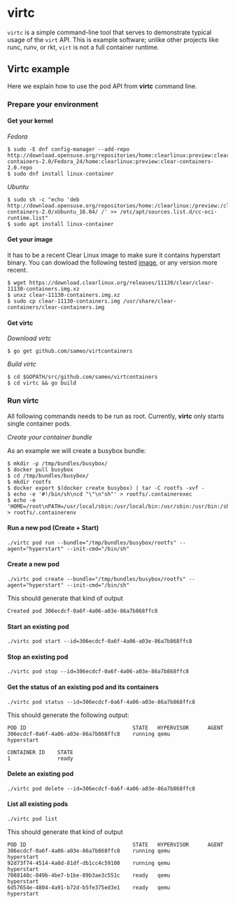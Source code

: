 # virtc

`virtc` is a simple command-line tool that serves to demonstrate typical usage of the `virt` API.
This is example software; unlike other projects like runc, runv, or rkt, `virt` is not a full container runtime.

## Virtc example

Here we explain how to use the pod API from __virtc__ command line.

### Prepare your environment

#### Get your kernel

_Fedora_
```
$ sudo -E dnf config-manager --add-repo http://download.opensuse.org/repositories/home:clearlinux:preview:clear-containers-2.0/Fedora_24/home:clearlinux:preview:clear-containers-2.0.repo
$ sudo dnf install linux-container 
```

_Ubuntu_
```
$ sudo sh -c "echo 'deb http://download.opensuse.org/repositories/home:/clearlinux:/preview:/clear-containers-2.0/xUbuntu_16.04/ /' >> /etc/apt/sources.list.d/cc-oci-runtime.list"
$ sudo apt install linux-container
```

#### Get your image

It has to be a recent Clear Linux image to make sure it contains hyperstart binary.
You can dowload the following tested [image](https://download.clearlinux.org/releases/11130/clear/clear-11130-containers.img.xz), or any version more recent.

```
$ wget https://download.clearlinux.org/releases/11130/clear/clear-11130-containers.img.xz
$ unxz clear-11130-containers.img.xz
$ sudo cp clear-11130-containers.img /usr/share/clear-containers/clear-containers.img
```

#### Get virtc

_Download virtc_
```
$ go get github.com/sameo/virtcontainers
```

_Build virtc_
```
$ cd $GOPATH/src/github.com/sameo/virtcontainers
$ cd virtc && go build
```

### Run virtc

All following commands needs to be run as root. Currently, __virtc__ only starts single container pods.

_Create your container bundle_

As an example we will create a busybox bundle:

```
$ mkdir -p /tmp/bundles/busybox/
$ docker pull busybox
$ cd /tmp/bundles/busybox/
$ mkdir rootfs
$ docker export $(docker create busybox) | tar -C rootfs -xvf -
$ echo -e '#!/bin/sh\ncd "\"\n"sh"' > rootfs/.containerexec
$ echo -e 'HOME=/root\nPATH=/usr/local/sbin:/usr/local/bin:/usr/sbin:/usr/bin:/sbin:/bin\nTERM=xterm' > rootfs/.containerenv
```

#### Run a new pod (Create + Start)
```
./virtc pod run --bundle="/tmp/bundles/busybox/rootfs" --agent="hyperstart" --init-cmd="/bin/sh"
```
#### Create a new pod
```
./virtc pod create --bundle="/tmp/bundles/busybox/rootfs" --agent="hyperstart" --init-cmd="/bin/sh"
```
This should generate that kind of output
```
Created pod 306ecdcf-0a6f-4a06-a03e-86a7b868ffc8
```

#### Start an existing pod
```
./virtc pod start --id=306ecdcf-0a6f-4a06-a03e-86a7b868ffc8
```

#### Stop an existing pod
```
./virtc pod stop --id=306ecdcf-0a6f-4a06-a03e-86a7b868ffc8
```

#### Get the status of an existing pod and its containers
```
./virtc pod status --id=306ecdcf-0a6f-4a06-a03e-86a7b868ffc8
```
This should generate the following output:
```
POD ID                                  STATE   HYPERVISOR      AGENT
306ecdcf-0a6f-4a06-a03e-86a7b868ffc8    running qemu            hyperstart

CONTAINER ID    STATE
1               ready
```

#### Delete an existing pod
```
./virtc pod delete --id=306ecdcf-0a6f-4a06-a03e-86a7b868ffc8
```

#### List all existing pods
```
./virtc pod list
```
This should generate that kind of output
```
POD ID                                  STATE   HYPERVISOR      AGENT
306ecdcf-0a6f-4a06-a03e-86a7b868ffc8    running qemu            hyperstart
92d73f74-4514-4a0d-81df-db1cc4c59100    running qemu            hyperstart
7088148c-049b-4be7-b1be-89b3ae3c551c    ready   qemu            hyperstart
6d57654e-4804-4a91-b72d-b5fe375ed3e1    ready   qemu            hyperstart
```
